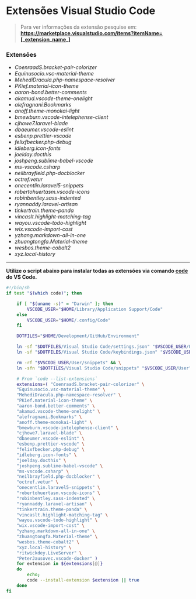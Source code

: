 # Extensões Visual Studio Code

> Para ver informações da extensão pesquise em: <br> **https://marketplace.visualstudio.com/items?itemName=[_extension_name_]** <br>

### Extensões

- *CoenraadS.bracket-pair-colorizer*
- *Equinusocio.vsc-material-theme*
- *MehediDracula.php-namespace-resolver*
- *PKief.material-icon-theme*
- *aaron-bond.better-comments*
- *akamud.vscode-theme-onelight*
- *alefragnani.Bookmarks*
- *anoff.theme-monokai-light*
- *bmewburn.vscode-intelephense-client*
- *cjhowe7.laravel-blade*
- *dbaeumer.vscode-eslint*
- *esbenp.prettier-vscode*
- *felixfbecker.php-debug*
- *idleberg.icon-fonts*
- *joelday.docthis*
- *joshpeng.sublime-babel-vscode*
- *ms-vscode.csharp*
- *neilbrayfield.php-docblocker*
- *octref.vetur*
- *onecentlin.laravel5-snippets*
- *robertohuertasm.vscode-icons*
- *robinbentley.sass-indented*
- *ryannaddy.laravel-artisan*
- *tinkertrain.theme-panda*
- *vincaslt.highlight-matching-tag*
- *wayou.vscode-todo-highlight*
- *wix.vscode-import-cost*
- *yzhang.markdown-all-in-one*
- *zhuangtongfa.Material-theme*
- *wesbos.theme-cobalt2*
- *xyz.local-history*

----------

**Utilize o script abaixo para instalar todas as extensões via comando [code](https://code.visualstudio.com/docs/setup/mac#_launching-from-the-command-line) do VS Code.**

```bash
#!/bin/sh
if test "$(which code)"; then

    if [ "$(uname -s)" = "Darwin" ]; then
        VSCODE_USER="$HOME/Library/Application Support/Code"
    else
        VSCODE_USER="$HOME/.config/Code"
    fi

    DOTFILES="$HOME/Development/GitHub/Environment"

    ln -sf "$DOTFILES/Visual Studio Code/settings.json" "$VSCODE_USER/User/settings.json"
    ln -sf "$DOTFILES/Visual Studio Code/keybindings.json" "$VSCODE_USER/User/keybindings.json"

    rm -rf "$VSCODE_USER/User/snippets" && \
    ln -sfn "$DOTFILES/Visual Studio Code/snippets" "$VSCODE_USER/User"

    # From `code --list-extensions`
    extensions=( "CoenraadS.bracket-pair-colorizer" \
    "Equinusocio.vsc-material-theme" \
    "MehediDracula.php-namespace-resolver" \
    "PKief.material-icon-theme" \
    "aaron-bond.better-comments" \
    "akamud.vscode-theme-onelight" \
    "alefragnani.Bookmarks" \
    "anoff.theme-monokai-light" \
    "bmewburn.vscode-intelephense-client" \
    "cjhowe7.laravel-blade" \
    "dbaeumer.vscode-eslint" \
    "esbenp.prettier-vscode" \
    "felixfbecker.php-debug" \
    "idleberg.icon-fonts" \
    "joelday.docthis" \
    "joshpeng.sublime-babel-vscode" \
    "ms-vscode.csharp" \
    "neilbrayfield.php-docblocker" \
    "octref.vetur" \
    "onecentlin.laravel5-snippets" \
    "robertohuertasm.vscode-icons" \
    "robinbentley.sass-indented" \
    "ryannaddy.laravel-artisan" \
    "tinkertrain.theme-panda" \
    "vincaslt.highlight-matching-tag" \
    "wayou.vscode-todo-highlight" \
    "wix.vscode-import-cost" \
    "yzhang.markdown-all-in-one" \
    "zhuangtongfa.Material-theme" \
    "wesbos.theme-cobalt2" \
    "xyz.local-history" \
    "ritwickdey.LiveServer" \
    "PeterJausovec.vscode-docker" )
    for extension in ${extensions[@]}
    do
        echo;
        code --install-extension $extension || true
    done
fi
```
